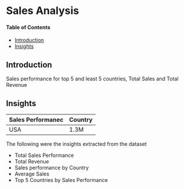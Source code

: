 # Sales Analysis
#### Table of Contents
 - [Introduction](#introduction)
 - [Insights](#Insights)

## Introduction
Sales performance for top  5 and least 5 countries, Total Sales and Total Revenue

## Insights
| Sales Performanec | Country |
| ------------------|---------|
| USA               | 1.3M    |

The following were the insights extracted from the dataset
  - Total Sales Performance
  - Total Revenue
  - Sales performance by Country
  - Average Sales
  - Top 5 Countries by Sales Performance
  
    
